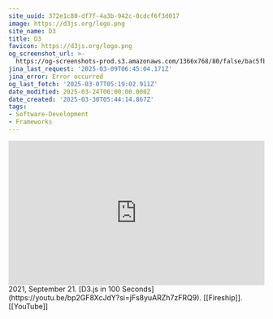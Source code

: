 ```yaml
---
site_uuid: 372e1c80-df7f-4a3b-942c-0cdcf6f3d017
image: https://d3js.org/logo.png
site_name: D3
title: D3
favicon: https://d3js.org/logo.png
og_screenshot_url: >-
  https://og-screenshots-prod.s3.amazonaws.com/1366x768/80/false/bac5fbb42b0d9792f965f4a1403458a88dc393115dbe6becf3b2db0c90f3347a.jpeg
jina_last_request: '2025-03-09T06:45:04.171Z'
jina_error: Error occurred
og_last_fetch: '2025-03-07T05:19:02.911Z'
date_modified: 2025-03-24T00:00:00.000Z
date_created: '2025-03-30T05:44:14.867Z'
tags:
- Software-Development
- Frameworks
---
```












<iframe style="aspect-ratio:16/9;width:100%;height:auto" src="https://www.youtube.com/embed/bp2GF8XcJdY?si=sQkcCHICTttYx9Ur&amp;controls=0" title="YouTube video player" frameborder="0" allow="accelerometer; autoplay; clipboard-write; encrypted-media; gyroscope; picture-in-picture; web-share" referrerpolicy="strict-origin-when-cross-origin" allowfullscreen></iframe>
2021, September 21. [D3.js in 100 Seconds](https://youtu.be/bp2GF8XcJdY?si=jFs8yuARZh7zFRQ9). [[Fireship]]. [[YouTube]]
